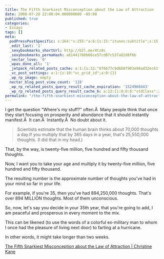 ```yaml
---
title: The Fifth Snarkiest Misconception about the Law of Attraction
date: 2008-07-28 22:00:04.000000000 -05:00
published: true
categories:
- Essays
tags: []
meta:
  podPressPostSpecific: s:264:"s:255:"a:6:{s:15:"itunes:subtitle";s:15:"##PostExcerpt##";s:14:"itunes:summary";s:15:"##PostExcerpt##";s:15:"itunes:keywords";s:17:"##WordPressCats##";s:13:"itunes:author";s:10:"##Global##";s:15:"itunes:explicit";s:7:"Default";s:12:"itunes:block";s:7:"Default";}";";
  _edit_last: '1'
  _sexybookmarks_shortUrl: http://b2l.me/4tz8c
  _sexybookmarks_permaHash: a61441708b66ce57cd07c537a82d8f6b
  _nectar_love: '0'
  _wpas_done_all: '1'
  _jetpack_related_posts_cache: a:1:{s:32:"8f6677c9d6b0f903e98ad32ec61f8deb";a:2:{s:7:"expires";i:1479847249;s:7:"payload";a:3:{i:0;a:1:{s:2:"id";i:673;}i:1;a:1:{s:2:"id";i:646;}i:2;a:1:{s:2:"id";i:369;}}}}
  _vc_post_settings: a:1:{s:10:"vc_grid_id";a:0:{}}
  _wp_rp_image: empty
  nectar_blog_post_view_count: '118'
  _wp_rp_related_posts_query_result_cache_expiration: '1524960443'
  _wp_rp_related_posts_query_result_cache_6: a:12:{i:0;O:8:"stdClass":2:{s:7:"post_id";s:4:"1406";s:5:"score";s:17:"59.74146846342309";}i:1;O:8:"stdClass":2:{s:7:"post_id";s:3:"354";s:5:"score";s:17:"54.57887147247462";}i:2;O:8:"stdClass":2:{s:7:"post_id";s:4:"1285";s:5:"score";s:17:"50.80193692594082";}i:3;O:8:"stdClass":2:{s:7:"post_id";s:4:"1108";s:5:"score";s:17:"50.80193692594082";}i:4;O:8:"stdClass":2:{s:7:"post_id";s:3:"398";s:5:"score";s:17:"49.67499821140448";}i:5;O:8:"stdClass":2:{s:7:"post_id";s:3:"364";s:5:"score";s:18:"48.393991317294535";}i:6;O:8:"stdClass":2:{s:7:"post_id";s:3:"393";s:5:"score";s:18:"47.406285741408674";}i:7;O:8:"stdClass":2:{s:7:"post_id";s:4:"1373";s:5:"score";s:17:"42.60769994734849";}i:8;O:8:"stdClass":2:{s:7:"post_id";s:3:"604";s:5:"score";s:17:"42.60769994734849";}i:9;O:8:"stdClass":2:{s:7:"post_id";s:3:"333";s:5:"score";s:17:"42.60769994734849";}i:10;O:8:"stdClass":2:{s:7:"post_id";s:3:"233";s:5:"score";s:17:"42.60769994734849";}i:11;O:8:"stdClass":2:{s:7:"post_id";s:4:"4550";s:5:"score";s:17:"41.23809553048123";}}
permalink: "/the-fifth-snarkiest-misconception-about-the-law-of-attraction/"
---
```

I get the question "Where's my stuff?" often.Â  Many people think that once they start focusing on prosperity and abundance that it should instantly manifest.Â  It can.Â  Instantly.Â  No doubt about it.
>Scientists estimate that the human brain thinks about 70,000 thoughts a day.If you multiply that by 365 days in a year, that's 25,550,000 thoughts. (I did that in my head.)

That, by the way, is twenty-five million, five hundred and fifty thousand thoughts.

Now, I want you to take your age and multiply it by twenty-five million, five hundred and fifty thousand.

The resulting number is the approximate number of thoughts you've had in your mind so far in your life.

For example, if you're 35, then you've had 894,250,000 thoughts. That's over 894 MILLION thoughts. Most of them unconscious.

So, now, let's say you decide in your 35th year, that you're going to add, I am peaceful and prosperous in every moment to the mix.

This can be likened (to use the words of a colorful ex-military man to whom I once had the pleasure of living next door) to farting at a hurricane. 

In other words, it might take longer than two weeks.</blockquote>
<p><a href="http://www.christinekane.com/blog/the-fifth-snarkiest-misconception-about-the-law-of-attraction/" rel="nofollow">The Fifth Snarkiest Misconception about the Law of Attraction | Christine Kane</a></p>
